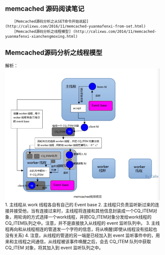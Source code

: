 memcached 源码阅读笔记
-------------
```
    [Memcached源码分析之从SET命令开始说起] (http://calixwu.com/2016/11/memcached-yuanmafenxi-from-set.html)
	[Memcached源码分析之线程模型] (http://calixwu.com/2014/11/memcached-yuanmafenxi-xianchengmoxing.html)

```

## Memcached源码分析之线程模型

解析：
![分布式 memcached](/img/memcached_thread_model.png)
	1. 主线程从 work 线程各自有自己的 Event base
	2. 主线程只负责监听新过来的连接并接受他，当有连接过来时，主线程将连接和其他信息封装成一个CQ_ITEM对象，用轮询的方式选择一个work线程，并把CQ_ITEM对象分发给work线程的CQ_ITEM队列之中。注意，并不是直接放入从线程的 event 监听队列中。
	3. 主线程再向和从线程相连的管道发一个字符的信息，将从唤醒(即使从线程没有挂起也没有关系)
	4. 注意，从线程的管道的另一端是已经加入到 event 监听事件中的，用来和主线程之间通信，从线程被该事件唤醒之后，会去 CQ_ITEM 队列中获取 CQ_ITEM 对象，将其加入到 event 监听队列之中。
